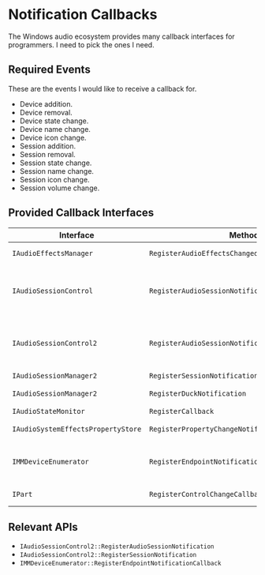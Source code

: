 # Notification Callbacks

The Windows audio ecosystem provides many callback interfaces for programmers.
I need to pick the ones I need.

## Required Events

These are the events I would like to receive a callback for.

- Device addition.
- Device removal.
- Device state change.
- Device name change.
- Device icon change.
- Session addition.
- Session removal.
- Session state change.
- Session name change.
- Session icon change.
- Session volume change.

## Provided Callback Interfaces

| Interface | Method | Callback Interface | Notifications |
| - | - | - | - |
| `IAudioEffectsManager` | `RegisterAudioEffectsChangedNotificationCallback` | `IAudioEffectsChangedNotificationClient ` | Changes to audio effects list. |
| `IAudioSessionControl` | `RegisterAudioSessionNotification` | `IAudioSessionEvents` | Session removal/state change/name change/icon change/volume change. |
| `IAudioSessionControl2` | `RegisterAudioSessionNotification` | `IAudioSessionEvents` | Session removal/state change/name change/icon change/volume change. |
| `IAudioSessionManager2` | `RegisterSessionNotification` | `IAudioSessionNotification` | Session addition. |
| `IAudioSessionManager2` | `RegisterDuckNotification` | `IAudioVolumeDuckNotification` | Stream attenuation, or ducking, events. |
| `IAudioStateMonitor` | `RegisterCallback` | NDA protected. | NDA protected. |
| `IAudioSystemEffectsPropertyStore` | `RegisterPropertyChangeNotification` | `IAudioSystemEffectsPropertyChangeNotificationClient` | System effect property changes. |
| `IMMDeviceEnumerator` | `RegisterEndpointNotificationCallback` | `IMMNotificationClient` | Device addition/removal/state change/name change/icon change. |
| `IPart` | `RegisterControlChangeCallback` | `IControlChangeNotify` | Connector or subunit changes. |

## Relevant APIs

- `IAudioSessionControl2::RegisterAudioSessionNotification`
- `IAudioSessionControl2::RegisterSessionNotification`
- `IMMDeviceEnumerator::RegisterEndpointNotificationCallback`
